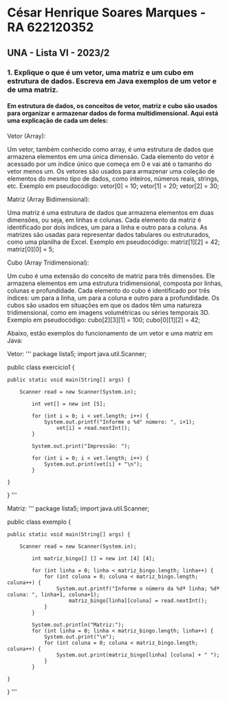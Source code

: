# César Henrique Soares Marques - RA 622120352

## UNA - Lista VI - 2023/2

### 1. Explique o que é um vetor, uma matriz e um cubo em estrutura de dados. Escreva em Java exemplos de um vetor e de uma matriz.

#### Em estrutura de dados, os conceitos de vetor, matriz e cubo são usados para organizar e armazenar dados de forma multidimensional. Aqui está uma explicação de cada um deles:

Vetor (Array):

Um vetor, também conhecido como array, é uma estrutura de dados que armazena elementos em uma única dimensão. Cada elemento do vetor é acessado por um índice único que começa em 0 e vai até o tamanho do vetor menos um.
Os vetores são usados para armazenar uma coleção de elementos do mesmo tipo de dados, como inteiros, números reais, strings, etc.
Exemplo em pseudocódigo: vetor[0] = 10; vetor[1] = 20; vetor[2] = 30;

Matriz (Array Bidimensional):

Uma matriz é uma estrutura de dados que armazena elementos em duas dimensões, ou seja, em linhas e colunas. Cada elemento da matriz é identificado por dois índices, um para a linha e outro para a coluna.
As matrizes são usadas para representar dados tabulares ou estruturados, como uma planilha de Excel.
Exemplo em pseudocódigo: matriz[1][2] = 42; matriz[0][0] = 5;

Cubo (Array Tridimensional):

Um cubo é uma extensão do conceito de matriz para três dimensões. Ele armazena elementos em uma estrutura tridimensional, composta por linhas, colunas e profundidade.
Cada elemento do cubo é identificado por três índices: um para a linha, um para a coluna e outro para a profundidade.
Os cubos são usados em situações em que os dados têm uma natureza tridimensional, como em imagens volumétricas ou séries temporais 3D.
Exemplo em pseudocódigo: cubo[2][3][1] = 100; cubo[0][1][2] = 42;

Abaixo, estão exemplos do funcionamento de um vetor e uma matriz em Java:

Vetor:
'''
package lista5;
import java.util.Scanner;

public class exercicio1 {
	
	public static void main(String[] args) {
		
		Scanner read = new Scanner(System.in);
		
			int vet[] = new int [5];
			
			for (int i = 0; i < vet.length; i++) {
				System.out.printf("Informe o %d° número: ", i+1);
					vet[i] = read.nextInt();
			}
			
			System.out.print("Impressão: ");
			
			for (int i = 0; i < vet.length; i++) {
				System.out.print(vet[i] + "\n");
			}
		
	}

}
'''

Matriz:
'''
package lista5;
import java.util.Scanner;

public class exemplo {
	
	public static void main(String[] args) {
		
		Scanner read = new Scanner(System.in);
		
			int matriz_bingo[] [] = new int [4] [4];
			
			for (int linha = 0; linha < matriz_bingo.length; linha++) {
				for (int coluna = 0; coluna < matriz_bingo.length; coluna++) {
					System.out.printf("Informe o número da %dª linha; %dª coluna: ", linha+1, coluna+1);
						matriz_bingo[linha][coluna] = read.nextInt();
				}
			}
			
			System.out.println("Matriz:");
			for (int linha = 0; linha < matriz_bingo.length; linha++) {
				System.out.print("\n");
				for (int coluna = 0; coluna < matriz_bingo.length; coluna++) {
					System.out.print(matriz_bingo[linha] [coluna] + " ");
				}
			}

	}
}
'''
